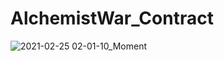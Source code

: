 # AlchemistWar_Contract
![2021-02-25 02-01-10_Moment](https://user-images.githubusercontent.com/53974956/141686688-4c3e64fb-4f9b-4f3d-aa26-96230132184a.jpg)



